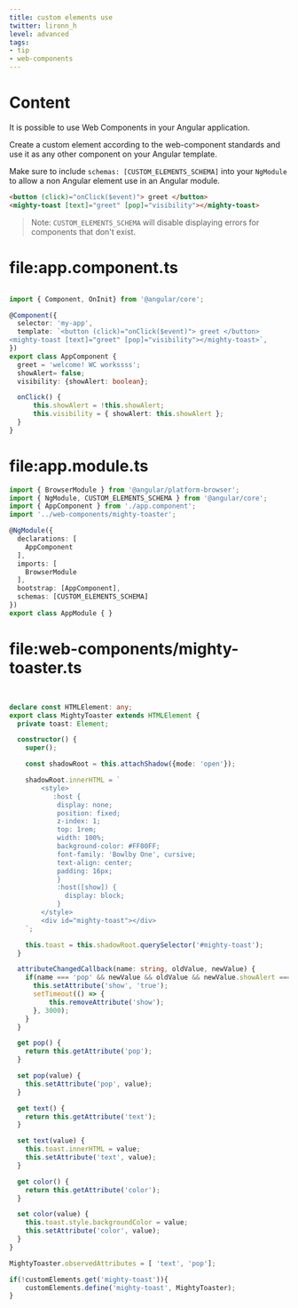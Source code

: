 ```yaml
---
title: custom elements use
twitter: lironn_h
level: advanced
tags:
- tip
- web-components
---
```

# Content
It is possible to use Web Components in your Angular application.

Create a custom element according to the web-component standards and use it as any other component on your Angular template.

Make sure to include `schemas: [CUSTOM_ELEMENTS_SCHEMA]` into your `NgModule` to allow a non Angular element use in an Angular module.


```html
<button (click)="onClick($event)"> greet </button>
<mighty-toast [text]="greet" [pop]="visibility"></mighty-toast>
```

> Note: `CUSTOM_ELEMENTS_SCHEMA` will disable displaying errors for components that don't exist.

# file:app.component.ts
```typescript

import { Component, OnInit} from '@angular/core';

@Component({
  selector: 'my-app',
  template: `<button (click)="onClick($event)"> greet </button>
<mighty-toast [text]="greet" [pop]="visibility"></mighty-toast>`,
})
export class AppComponent {
  greet = 'welcome! WC workssss';
  showAlert= false;
  visibility: {showAlert: boolean};

  onClick() {
      this.showAlert = !this.showAlert;
      this.visibility = { showAlert: this.showAlert };
  }
}

```
# file:app.module.ts
```typescript
import { BrowserModule } from '@angular/platform-browser';
import { NgModule, CUSTOM_ELEMENTS_SCHEMA } from '@angular/core';
import { AppComponent } from './app.component';
import '../web-components/mighty-toaster';

@NgModule({
  declarations: [
    AppComponent
  ],
  imports: [
    BrowserModule
  ],
  bootstrap: [AppComponent],
  schemas: [CUSTOM_ELEMENTS_SCHEMA]
})
export class AppModule { }

```
# file:web-components/mighty-toaster.ts
```typescript


declare const HTMLElement: any;
export class MightyToaster extends HTMLElement {
  private toast: Element;

  constructor() {
    super();

    const shadowRoot = this.attachShadow({mode: 'open'});

    shadowRoot.innerHTML = `
        <style>
           :host {
            display: none;
            position: fixed;
            z-index: 1;
            top: 1rem;
            width: 100%;
            background-color: #FF00FF;
            font-family: 'Bowlby One', cursive;
            text-align: center;
            padding: 16px;
            }
            :host([show]) {
              display: block;
            }
        </style>
        <div id="mighty-toast"></div>
    `;

    this.toast = this.shadowRoot.querySelector('#mighty-toast');
  }

  attributeChangedCallback(name: string, oldValue, newValue) {
    if(name === 'pop' && newValue && oldValue && newValue.showAlert === oldValue.showAlert) {
      this.setAttribute('show', 'true');
      setTimeout(() => {
          this.removeAttribute('show');
      }, 3000);
    }
  }

  get pop() {
    return this.getAttribute('pop');
  }

  set pop(value) {
    this.setAttribute('pop', value);
  }

  get text() {
    return this.getAttribute('text');
  }

  set text(value) {
    this.toast.innerHTML = value;
    this.setAttribute('text', value);
  }

  get color() {
    return this.getAttribute('color');
  }

  set color(value) {
    this.toast.style.backgroundColor = value;
    this.setAttribute('color', value);
  }
}

MightyToaster.observedAttributes = [ 'text', 'pop'];

if(!customElements.get('mighty-toast')){
    customElements.define('mighty-toast', MightyToaster);
}
```
